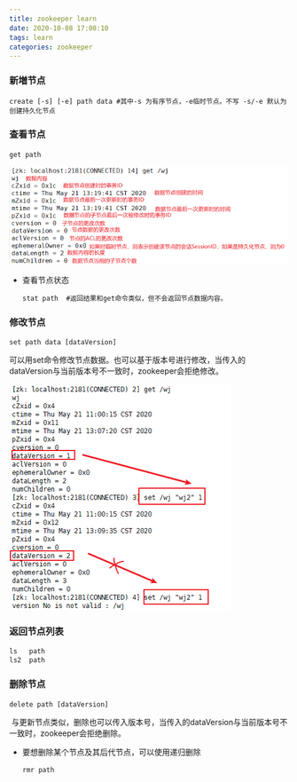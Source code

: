 ```yaml
---
title: zookeeper learn
date: 2020-10-08 17:08:10
tags: learn
categories: zookeeper
---
```


### 新増节点

```
create [-s] [-e] path data #其中-s 为有序节点，-e临时节点。不写 -s/-e 默认为创建持久化节点
```

### 查看节点

```
get path
```

![](./img/zkInfo.png)

- 查看节点状态
  
  ```
  stat path  #返回结果和get命令类似，但不会返回节点数据内容。
  ```

### 修改节点

```
set path data [dataVersion]
```

可以用set命令修改节点数据。也可以基于版本号进行修改，当传入的dataVersion与当前版本号不一致时，zookeeper会拒绝修改。

![](./img/修改节点.png)

### 返回节点列表

```
ls   path
ls2  path
```

### 删除节点

```
delete path [dataVersion]
```

 与更新节点类似，删除也可以传入版本号，当传入的dataVersion与当前版本号不一致时，zookeeper会拒绝删除。

- 要想删除某个节点及其后代节点，可以使用递归删除
  
  ```
  rmr path
  ```
